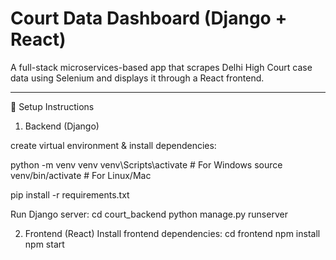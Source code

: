 # Court Data Dashboard (Django + React)

A full-stack microservices-based app that scrapes Delhi High Court case data using Selenium and displays it through a React frontend.

---

🔧 Setup Instructions

1. Backend (Django)

create virtual environment & install dependencies:

python -m venv venv
venv\Scripts\activate         # For Windows
source venv/bin/activate   # For Linux/Mac

pip install -r requirements.txt

Run Django server:
cd court_backend
python manage.py runserver


2. Frontend (React)
Install frontend dependencies:
cd frontend
npm install
npm start

